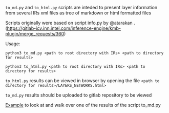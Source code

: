 `to_md.py` and `to_html.py` scripts are inteded to present layer information  
from several IRs xml files as tree of markdown or html formatted files 

Scripts originally were based on script info.py by @atarakan . (https://gitlab-icv.inn.intel.com/inference-engine/kmb-plugin/merge_requests/360)

Usage:
```
python3 to_md.py <path to root directory with IRs> <path to directory for results>

python3 to_html.py <path to root directory with IRs> <path to directory for results>
```
`to_html.py` results can be viewed in browser by opening the file `<path to directory for results>/LAYERS_NETWORKS.html>`

`to_md.py` results should be uploaded to gitlab repository to be viewed

[Example](https://gitlab-icv.inn.intel.com/inference-engine/models-ir/blob/4a62de5578c4dd7e74c69a18fdc3229cc72beef3/KMB_models/INT8/LAYERS_NETWORKS.md) 
to look at and walk over one of the results of the script to_md.py
